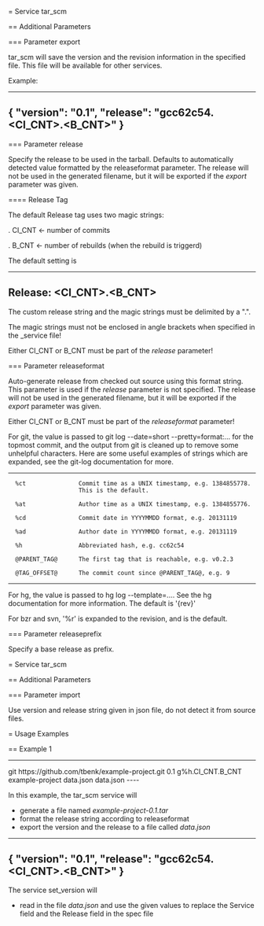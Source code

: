 = Service tar_scm

== Additional Parameters

=== Parameter export

tar_scm will save the version and the revision information in the specified file. This file will be available for other services.

Example:

----
{
    "version": "0.1",
    "release": "gcc62c54.<CI_CNT>.<B_CNT>"
}
----

=== Parameter release

Specify the release to be used in the tarball.  Defaults to automatically  detected value formatted by the releaseformat parameter. The release will not be used in the generated filename, but it will be exported if the _export_ parameter was given.

==== Release Tag

The default Release tag uses two magic strings:

. CI_CNT <- number of commits

. B_CNT <- number of rebuilds (when the rebuild is triggerd)

The default setting is

----
Release: <CI_CNT>.<B_CNT>
----

The custom release string and the magic strings must be delimited by a ".".

The magic strings must not be enclosed in angle brackets when specified in the
_service file!

Either CI_CNT or B_CNT must be part of the _release_ parameter!

=== Parameter releaseformat

Auto-generate release from checked out source using this format
string.  This parameter is used if the _release_ parameter is not
specified. The release will not be used in the generated filename, but it will be exported if the _export_ parameter was given.

Either CI_CNT or B_CNT must be part of the _releaseformat_ parameter!


For git, the value is passed to git log --date=short --pretty=format:... for the topmost commit, and the output from git is cleaned up to remove some unhelpful characters.  Here are some useful examples of strings which are expanded, see the git-log documentation for more.

----
      %ct               Commit time as a UNIX timestamp, e.g. 1384855778.
                        This is the default.

      %at               Author time as a UNIX timestamp, e.g. 1384855776.

      %cd               Commit date in YYYYMMDD format, e.g. 20131119

      %ad               Author date in YYYYMMDD format, e.g. 20131119

      %h                Abbreviated hash, e.g. cc62c54

      @PARENT_TAG@      The first tag that is reachable, e.g. v0.2.3

      @TAG_OFFSET@      The commit count since @PARENT_TAG@, e.g. 9

----

For hg, the value is passed to hg log --template=....  See the hg documentation for more information.  The default is '{rev}'

For bzr and svn, '%r' is expanded to the revision, and is the default.

=== Parameter releaseprefix

Specify a base release as prefix.

= Service tar_scm

== Additional Parameters

=== Parameter import

Use version and release string given in json file, do not detect it from source files.

= Usage Examples

== Example 1

----
<services>
  <service name="tar_scm">
    <param name="scm">git</param>
    <param name="url">https://github.com/tbenk/example-project.git</param>
    <param name="version">0.1</param>    
    <param name="releaseformat">g%h.CI_CNT.B_CNT</param>    
    <param name="filename">example-project</param>
    <param name="export">data.json</param>    
  </service>
  <service name="set_version">
    <param name="import">data.json</param>    
  </service>
</services>
----

In this example, the tar_scm service will

- generate a file named _example-project-0.1.tar_
- format the release string according to releaseformat
- export the version and the release to a file called _data.json_

----
{
    "version": "0.1",
    "release": "gcc62c54.<CI_CNT>.<B_CNT>"
}
----

The service set_version will

- read in the file _data.json_ and use the given values to replace the Service field and the Release field in the spec file

